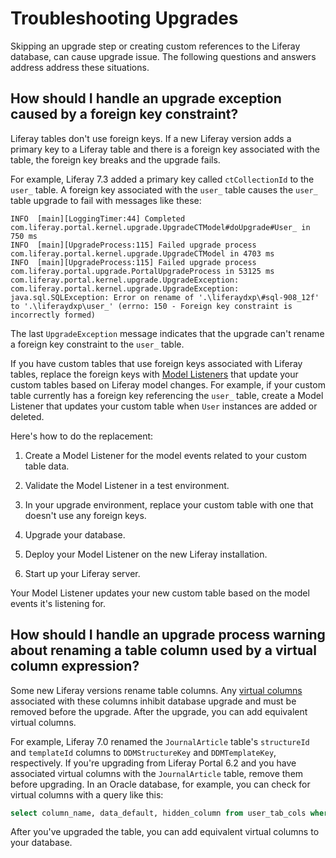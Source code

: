 # Troubleshooting Upgrades

Skipping an upgrade step or creating custom references to the Liferay database, can cause upgrade issue. The following questions and answers address address these situations.

## How should I handle an upgrade exception caused by a foreign key constraint? 

Liferay tables don't use foreign keys. If a new Liferay version adds a primary key to a Liferay table and there is a foreign key associated with the table, the foreign key breaks and the upgrade fails.

For example, Liferay 7.3 added a primary key called `ctCollectionId` to the `user_` table. A foreign key associated with the `user_` table causes the `user_` table upgrade to fail with messages like these:

```
INFO  [main][LoggingTimer:44] Completed com.liferay.portal.kernel.upgrade.UpgradeCTModel#doUpgrade#User_ in 750 ms
INFO  [main][UpgradeProcess:115] Failed upgrade process com.liferay.portal.kernel.upgrade.UpgradeCTModel in 4703 ms
INFO  [main][UpgradeProcess:115] Failed upgrade process com.liferay.portal.upgrade.PortalUpgradeProcess in 53125 ms
com.liferay.portal.kernel.upgrade.UpgradeException: com.liferay.portal.kernel.upgrade.UpgradeException: java.sql.SQLException: Error on rename of '.\liferaydxp\#sql-908_12f' to '.\liferaydxp\user_' (errno: 150 - Foreign key constraint is incorrectly formed)
```

The last `UpgradeException` message indicates that the upgrade can't rename a foreign key constraint to the `user_` table.

If you have custom tables that use foreign keys associated with Liferay tables, replace the foreign keys with [Model Listeners](https://help.liferay.com/hc/en-us/articles/360029122631-Model-Listeners) that update your custom tables based on Liferay model changes. For example, if your custom table currently has a foreign key referencing the `user_` table, create a Model Listener that updates your custom table when `User` instances are added or deleted.

Here's how to do the replacement:

1. Create a Model Listener for the model events related to your custom table data.

1. Validate the Model Listener in a test environment.

1. In your upgrade environment, replace your custom table with one that doesn't use any foreign keys.

1. Upgrade your database.

1. Deploy your Model Listener on the new Liferay installation.

1. Start up your Liferay server.

Your Model Listener updates your new custom table based on the model events it's listening for.

## How should I handle an upgrade process warning about renaming a table column used by a virtual column expression?

Some new Liferay versions rename table columns. Any [virtual columns](https://en.wikipedia.org/wiki/Virtual_column) associated with these columns inhibit database upgrade and must be removed before the upgrade. After the upgrade, you can add equivalent virtual columns.

For example, Liferay 7.0 renamed the `JournalArticle` table's `structureId` and `templateId` columns to `DDMStructureKey` and `DDMTemplateKey`, respectively. If you're upgrading from Liferay Portal 6.2 and you have associated virtual columns with the `JournalArticle` table, remove them before upgrading. In an Oracle database, for example, you can check for virtual columns with a query like this:

```sql
select column_name, data_default, hidden_column from user_tab_cols where table_name = 'JOURNALARTICLE';
```

After you've upgraded the table, you can add equivalent virtual columns to your database.